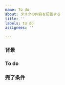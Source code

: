 ```yaml
---
name: To do
about: タスクの内容を記載する
title: ''
labels: to do
assignees: ''

---
```



### 背景
<!-- なぜこのタスクをやらねばならないのか -->

### To do
<!-- 具体的なタスクの内容 -->

### 完了条件
<!-- 何をもってこのタスクを完了とみなすか -->
